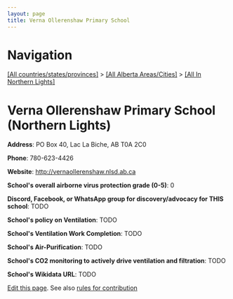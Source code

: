 ```yaml
---
layout: page
title: Verna Ollerenshaw Primary School
---
```

# Navigation

[[All countries/states/provinces]](../../..) > [[All Alberta Areas/Cities]](../..) > [[All In Northern Lights]](..)

# Verna Ollerenshaw Primary School (Northern Lights)

**Address**: PO Box 40, Lac La Biche, AB T0A 2C0

**Phone**: 780-623-4426

**Website**: <http://vernaollerenshaw.nlsd.ab.ca>

**School's overall airborne virus protection grade (0-5)**: 0

**Discord, Facebook, or WhatsApp group for discovery/advocacy for THIS school**: TODO

**School's policy on Ventilation**: TODO

**School's Ventilation Work Completion**: TODO

**School's Air-Purification**: TODO

**School's CO2 monitoring to actively drive ventilation and filtration**: TODO

**School's Wikidata URL**: TODO


[Edit this page](https://github.com/ventilate-schools/AB/edit/main/./Northern_Lights/Verna_Ollerenshaw_Primary_School.md). See also [rules for contribution](../../../contribution-rules/)